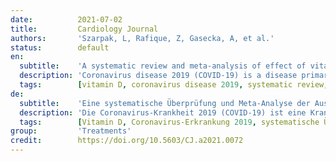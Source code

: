 ```yaml
---
date:          2021-07-02
title:         Cardiology Journal
authors:       'Szarpak, L, Rafique, Z, Gasecka, A, et al.'
status:        default
en:
  subtitle:    'A systematic review and meta-analysis of effect of vitamin D levels on the incidence of COVID-19'
  description: 'Coronavirus disease 2019 (COVID-19) is a disease primarily affecting the respiratory tract, however due to the nature of the pathogenesis it is able to affect the whole body. So far, no causative treatment has been found and the main strategy when dealing with COVID-19 relies on widespread vaccination programs and symptomatic treatment. Vitamin D due to its ability to modulate the immunological system has been proposed as a factor playing role in the organism response to the severe acute respiratory syndrome coronavirus 2 (SARS-CoV-2) infection. Therefore, we decided to perform this meta-analysis which aimed to establish a connection between vitamin D status and COVID-19 infection. Study was designed as a systematic review and meta-analysis. PubMed, EMBASE, Web of Science, Cochrane Collaboration Databases and Scopus electronic databases were searched for relevant studies from database inception to May 10th, 2021. Mean differences (MDs) with their 95% confidence intervals (CI) were calculated. 13 studies providing data for 14,485 participants met the inclusion criteria. Mean vitamin D levels in SARS-CoV-2 negative patients was 17.7 ± 6.9 ng/mL compared to SARS-CoV-2 positive patients 14.1 ± 8.2 ng/mL (MD = 3.93; 95% CI 2.84–5.02; I2 = 99%; p < 0.001). Low serum vitamin D levels are statistically significantly associated with the risk of COVID-19 infection. Supplementation of vitamin D especially in the deficiency risk groups is indicated.'
  tags:        [vitamin D, coronavirus disease 2019, systematic review, meta-analysis]
de:
  subtitle:    'Eine systematische Überprüfung und Meta-Analyse der Auswirkungen des Vitamin-D-Spiegels auf das Auftreten von COVID-19'
  description: 'Die Coronavirus-Krankheit 2019 (COVID-19) ist eine Krankheit, die in erster Linie die Atemwege befällt, aufgrund der Art der Pathogenese jedoch den gesamten Körper befallen kann. Bislang wurde noch keine ursächliche Behandlung gefunden, und die Hauptstrategie im Umgang mit COVID-19 beruht auf breit angelegten Impfprogrammen und symptomatischer Behandlung. Vitamin D wurde aufgrund seiner Fähigkeit, das Immunsystem zu modulieren, als ein Faktor vorgeschlagen, der eine Rolle bei der Reaktion des Organismus auf die Infektion mit dem schweren akuten respiratorischen Syndrom Coronavirus 2 (SARS-CoV-2) spielt. Daher haben wir uns entschlossen, diese Meta-Analyse durchzuführen, um einen Zusammenhang zwischen dem Vitamin-D-Status und der COVID-19-Infektion herzustellen. Die Studie wurde als systematische Übersichtsarbeit und Meta-Analyse konzipiert. Die elektronischen Datenbanken PubMed, EMBASE, Web of Science, Cochrane Collaboration Databases und Scopus wurden nach relevanten Studien vom Beginn der Datenbank bis zum 10. Mai 2021 durchsucht. Die mittleren Unterschiede (MD) wurden mit 95 %-Konfidenzintervallen (CI) berechnet. 13 Studien mit Daten von 14.485 Teilnehmern erfüllten die Einschlusskriterien. Der durchschnittliche Vitamin-D-Spiegel bei SARS-CoV-2-negativen Patienten lag bei 17,7 ± 6,9 ng/ml im Vergleich zu SARS-CoV-2-positiven Patienten mit 14,1 ± 8,2 ng/ml (MD = 3,93; 95% CI 2,84-5,02; I2 = 99%; p < 0,001). Niedrige Serum-Vitamin-D-Spiegel sind statistisch signifikant mit dem Risiko einer COVID-19-Infektion verbunden. Eine Vitamin-D-Supplementierung ist insbesondere in den Risikogruppen mit niedrigem Vitamin-D-Spiegel angezeigt.' 
  tags:        [Vitamin D, Coronavirus-Erkrankung 2019, systematische Überprüfung, Meta-Analyse]
group:         'Treatments'
credit:        https://doi.org/10.5603/CJ.a2021.0072
---
```

